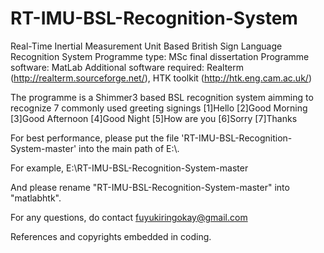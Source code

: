 # RT-IMU-BSL-Recognition-System
Real-Time Inertial Measurement Unit Based British Sign Language Recognition System
Programme type: MSc final dissertation
Programme software: MatLab
Additional software required: Realterm (http://realterm.sourceforge.net/), HTK toolkit (http://htk.eng.cam.ac.uk/)

The programme is a Shimmer3 based BSL recognition system aimming to recognize 7 commonly used greeting signings
[1]Hello
[2]Good Morning
[3]Good Afternoon
[4]Good Night
[5]How are you
[6]Sorry
[7]Thanks

For best performance, please put the file 'RT-IMU-BSL-Recognition-System-master' into the main path of E:\\. 

For example, E:\RT-IMU-BSL-Recognition-System-master 

And please rename "RT-IMU-BSL-Recognition-System-master" into "matlabhtk".

For any questions, do contact fuyukiringokay@gmail.com

References and copyrights embedded in coding.
